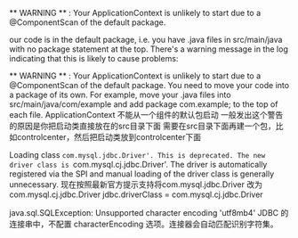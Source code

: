 ** WARNING ** : Your ApplicationContext is unlikely to start due to a @ComponentScan of the default package.

our code is in the default package, i.e. you have .java files in src/main/java with no package statement at the top. There's a warning message in the log indicating that this is likely to cause problems:

** WARNING ** : Your ApplicationContext is unlikely to start due to a @ComponentScan of the default package.
You need to move your code into a package of its own. For example, move your .java files into src/main/java/com/example and add package com.example; to the top of each file.
ApplicationContext 不能从一个组件的默认包启动
一般发出这个警告的原因是你把启动类直接放在的src目录下面
需要在src目录下面再建一个包，比如controlcenter，然后把启动类放到controlcenter下面

Loading class `com.mysql.jdbc.Driver'. This is deprecated. The new driver class is `com.mysql.cj.jdbc.Driver'. The driver is automatically registered via the SPI and manual loading of the driver class is generally unnecessary.
现在按照最新官方提示支持将com.mysql.jdbc.Driver  改为  com.mysql.cj.jdbc.Driver
jdbc.driverClass   = com.mysql.cj.jdbc.Driver


java.sql.SQLException: Unsupported character encoding 'utf8mb4'
JDBC 的连接串中，不配置 characterEncoding 选项。连接器会自动匹配识别字符集。